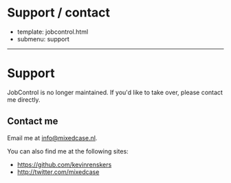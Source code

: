 # Support / contact
- template: jobcontrol.html
- submenu: support
---------------------

# Support
JobControl is no longer maintained. If you'd like to take over, please contact me directly.

## Contact me
Email me at <info@mixedcase.nl>.

You can also find me at the following sites:

- <https://github.com/kevinrenskers>
- <http://twitter.com/mixedcase>
